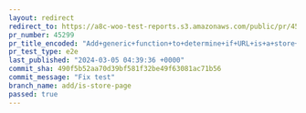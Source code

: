 ```yaml
---
layout: redirect
redirect_to: https://a8c-woo-test-reports.s3.amazonaws.com/public/pr/45299/e2e/index.html
pr_number: 45299
pr_title_encoded: "Add+generic+function+to+determine+if+URL+is+a+store+page"
pr_test_type: e2e
last_published: "2024-03-05 04:39:36 +0000"
commit_sha: 490f5b52aa70d39bf581f32be49f63081ac71b56
commit_message: "Fix test"
branch_name: add/is-store-page
passed: true
---
```

